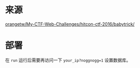 # 来源
[orangetw/My-CTF-Web-Challenges/hitcon-ctf-2016/babytrick/](https://github.com/orangetw/My-CTF-Web-Challenges/tree/master/hitcon-ctf-2016/babytrick)

# 部署
在 `run` 运行后需要再访问一下 `your_ip?noggnogg=1`  设置数据库。